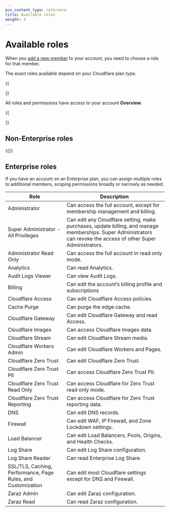 ```yaml
---
pcx_content_type: reference
title: Available roles
weight: 4
---
```


# Available roles

When you [add a new member](/fundamentals/account-and-billing/account-setup/manage-account-members/) to your account, you need to choose a role for that member.

The exact roles available depend on your Cloudflare plan type.

{{<Aside type="note">}}

All roles and permissions have access to your account **Overview**.

{{</Aside>}}

## Non-Enterprise roles

{{<render file="_account-roles-non-ent.md">}}

## Enterprise roles

If you have an account on an Enterprise plan, you can assign multiple roles to additional members, scoping permissions broadly or narrowly as needed.

| Role                                                         | Description                                                                                                                                                        |
| ------------------------------------------------------------ | ------------------------------------------------------------------------------------------------------------------------------------------------------------------ |
| Administrator                                                | Can access the full account, except for membership management and billing.                                                                                         |
| Super Administrator - All Privileges                         | Can edit any Cloudflare setting, make purchases, update billing, and manage memberships. Super Administrators can revoke the access of other Super Administrators. |
| Administrator Read Only                                      | Can access the full account in read only mode.                                                                                                                     |
| Analytics                                                    | Can read Analytics.                                                                                                                                                |
| Audit Logs Viewer                                            | Can view Audit Logs.                                                                                                                                               |
| Billing                                                      | Can edit the account’s billing profile and subscriptions                                                                                                           |
| Cloudflare Access                                            | Can edit Cloudflare Access policies.                                                                                                                               |
| Cache Purge                                                  | Can purge the edge cache.                                                                                                                                          |
| Cloudflare Gateway                                           | Can edit Cloudflare Gateway and read Access.                                                                                                                       |
| Cloudflare Images                                            | Can access Cloudflare Images data.                                                                                                                                 |
| Cloudflare Stream                                            | Can edit Cloudflare Stream media.                                                                                                                                  |
| Cloudflare Workers Admin                                     | Can edit Cloudflare Workers and Pages.                                                                                                                             |
| Cloudflare Zero Trust                                        | Can edit Cloudflare Zero Trust.                                                                                                                                    |
| Cloudflare Zero Trust PII                                    | Can access Cloudflare Zero Trust PII.                                                                                                                              |
| Cloudflare Zero Trust Read Only                              | Can access Cloudflare for Zero Trust read only mode.                                                                                                               |
| Cloudflare Zero Trust Reporting                              | Can access Cloudflare for Zero Trust reporting data.                                                                                                               |
| DNS                                                          | Can edit DNS records.                                                                                                                                              |
| Firewall                                                     | Can edit WAF, IP Firewall, and Zone Lockdown settings.                                                                                                             |
| Load Balancer                                                | Can edit Load Balancers, Pools, Origins, and Health Checks.                                                                                                        |
| Log Share                                                    | Can edit Log Share configuration.                                                                                                                                  |
| Log Share Reader                                             | Can read Enterprise Log Share.                                                                                                                                     |
| SSL/TLS, Caching, Performance, Page Rules, and Customization | Can edit most Cloudflare settings except for DNS and Firewall.                                                                                                     |
| Zaraz Admin                                                  | Can edit Zaraz configuration.                                                                                                                                      |
| Zaraz Read                                                   | Can read Zaraz configuration.                                                                                                                                      |

